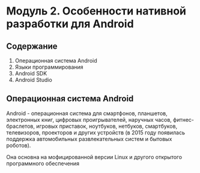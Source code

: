 # Модуль 2. Особенности нативной разработки для Android

## Содержание

1. Операционная система Android
2. Языки программирования
3. Android SDK
4. Android Studio

## Операционная система Android

Android - операционная система для смартфонов, планшетов, электронных книг, цифровых проигрывателей, наручных часов, фитнес-браслетов, игровых приставок, ноутбуков, нетбуков, смартбуков, телевизоров, проекторов и других устройств \(в 2015 году появилась поддержка автомобильных развлекательных систем и бытовых роботов\).

Она основна на мофицированной версии Linux и другого открытого программного обеспечения

